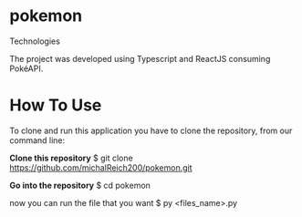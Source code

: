 # pokemon

Technologies

The project was developed using Typescript and ReactJS consuming PokéAPI.

# How To Use

To clone and run this application you have to clone the repository, from our command line:

**Clone this repository**
$ git clone https://github.com/michalReich200/pokemon.git

**Go into the repository**
$ cd pokemon

now you can run the file that you want
$ py <files_name>.py 
